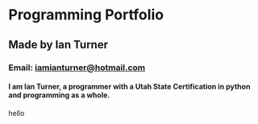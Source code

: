 # Programming Portfolio
## Made by Ian Turner
### Email: iamianturner@hotmail.com
#### I am Ian Turner, a programmer with a Utah State Certification in python and programming as a whole.


hello
